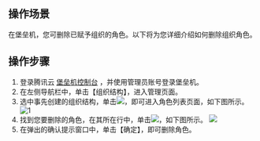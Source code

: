 ## 操作场景
在堡垒机，您可删除已赋予组织的角色。以下将为您详细介绍如何删除组织角色。


## 操作步骤
1. 登录腾讯云 [堡垒机控制台](https://console.cloud.tencent.com/cds/dasb) ，并使用管理员账号登录堡垒机。
2. 在左侧导航栏中，单击【组织结构】，进入管理页面。
3. 选中事先创建的组织结构，单击<img src="https://main.qcloudimg.com/raw/da1f0d913e411ce8d669ddfd15fe9ead.png"  style="margin:0;" >，即可进入角色列表页面，如下图所示。
![1](https://main.qcloudimg.com/raw/b4e46e3216ae6071a751e6c05cc596be.png)
4. 找到您要删除的角色，在其所在行中，单击<img src="https://main.qcloudimg.com/raw/3cfb21d76296cb8c381df4b3fc6c3bad.png"  style="margin:0;">，如下图所示。
![](https://main.qcloudimg.com/raw/fa9ac75f632b11c7ee0ee273e2a307c9.png)
5. 在弹出的确认提示窗口中，单击【确定】，即可删除角色。


